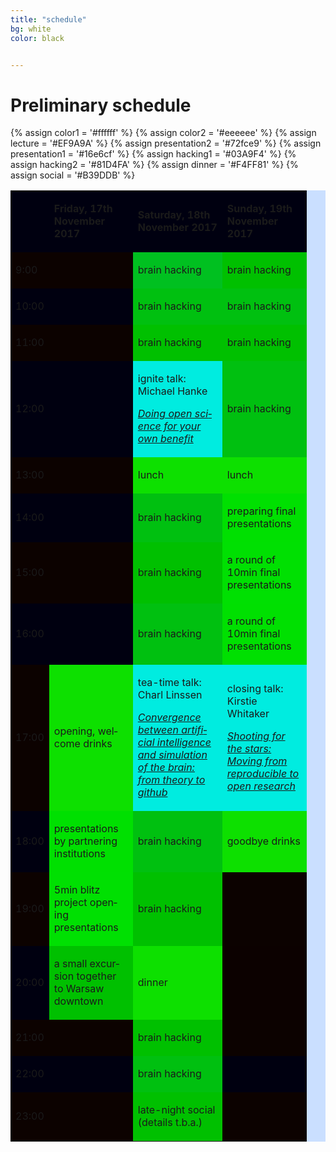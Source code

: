 ```yaml
---
title: "schedule"
bg: white
color: black


---
```


# Preliminary schedule


{% assign color1 = '#ffffff' %}
{% assign color2 = '#eeeeee' %}
{% assign lecture = '#EF9A9A' %}
{% assign presentation2 = '#72fce9' %}
{% assign presentation1 = '#16e6cf' %}
{% assign hacking1 = '#03A9F4' %}
{% assign hacking2 = '#81D4FA' %}
{% assign dinner = '#F4FF81' %}
{% assign social = '#B39DDB' %}


<table width="421" cellspacing="0" cellpadding="4" bgcolor="#cadfff">
<tbody>
<tr>
<td  bgcolor="{{ color1 }}"  width="24" height="12">&nbsp;</td>
<td bgcolor="{{ color1 }}" width="118">
<p lang="en-US"><span lang="en-US"><strong>Friday, 17th November 2017</strong></span></p>
</td>
<td bgcolor="{{ color1 }}" width="127">
<p lang="en-US"><span lang="en-US"><strong>Saturday, 18th November 2017</strong></span></p>
</td>
<td bgcolor="{{ color1 }}" width="119">
<p lang="en-US"><span lang="en-US"><strong>Sunday, 19th November 2017</strong></span></p>
</td>
</tr>


<tr>
<td bgcolor="{{  color2  }}" width="24" height="24">
<p lang="en-US">9:00</p>
</td>
<td bgcolor="{{  color2  }}" width="118">&nbsp;</td>
<td bgcolor="{{ hacking2 }}" width="127">
<p lang="en-US"><span lang="en-US">brain hacking</span></p>
</td>
<td bgcolor="{{  hacking2  }}" width="119"><p lang="en-US"><span lang="en-US">brain hacking</span></p></td>
</tr>

<tr>
<td bgcolor="{{ color1 }}" width="24" height="5">
<p lang="en-US">10:00</p>
</td>
<td bgcolor="{{ color1 }}" width="118">&nbsp;</td>
<td bgcolor="{{ hacking1 }}" width="127">
<p lang="en-US"><span lang="en-US">brain hacking</span></p>
</td>
<td bgcolor="{{ hacking1 }}" width="119">
<p lang="en-US"><span lang="en-US">brain hacking</span></p>
</td>
</tr>

<tr>
<td bgcolor="{{  color2  }}" width="24" height="5">
<p lang="en-US">11:00</p>
</td>
<td bgcolor="{{  color2  }}" width="118">&nbsp;</td>
<td bgcolor="{{  hacking2  }}" width="127">
<p lang="en-US"><span lang="en-US">brain hacking</span></p>
</td>
<td bgcolor="{{  hacking2  }}" width="119">
<p lang="en-US"><span lang="en-US">brain hacking</span></p>
</td>
</tr>
<tr>
<td bgcolor="{{ color1 }}" width="24" height="5">
<p lang="en-US">12:00</p>
</td>
<td bgcolor="{{ color1 }}" width="118">&nbsp;</td>
<td bgcolor="{{  lecture  }}" width="127">
<p lang="en-US"><span lang="en-US">ignite talk: Michael Hanke</span></p>
<p lang="en-US"><span lang="en-US"><em><a href="{{ url }}index.html#hanke">Doing open science for your own benefit</a></em></span></p></td>
<td bgcolor="{{ hacking1 }}" width="119">
<p lang="en-US"><span lang="en-US">brain hacking</span></p>
</td>

</tr>
<tr>
<td bgcolor="{{  color2  }}" width="24" height="5">
<p lang="en-US">13:00</p>
</td>
<td bgcolor="{{  color2  }}" width="118">&nbsp;</td>
<td bgcolor="{{  dinner }}" width="127">
<p lang="en-US"><span lang="en-US">lunch</span></p>
</td>
<td bgcolor="{{  dinner }}" width="119">
<p lang="en-US"><span lang="en-US">lunch</span></p>
</td>
</tr>
<tr>
<td bgcolor="{{ color1 }}" width="24" height="5">
<p lang="en-US">14:00</p>
</td>
<td bgcolor="{{ color1 }}" width="118">&nbsp;</td>
<td bgcolor="{{ hacking1 }}" width="127">
<p lang="en-US"><span lang="en-US">brain hacking</span></p>
</td>
<td bgcolor="{{ presentation1 }}" width="119">
<p lang="en-US"><span lang="en-US">preparing final presentations</span></p>
</td>
</tr>
<tr>
<td bgcolor="{{  color2  }}" width="24" height="5">
<p lang="en-US">15:00</p>
</td>
<td bgcolor="{{  color2  }}" width="118">&nbsp;</td>
<td bgcolor="{{  hacking2  }}" width="127">
<p lang="en-US"><span lang="en-US">brain hacking</span></p>
</td>
<td bgcolor="{{  presentation2  }}" width="119">
<p lang="en-US"><span lang="en-US">a round of 10min final presentations</span></p>
</td>
</tr>
<tr>
<td bgcolor="{{ color1 }}" width="24" height="5">
<p lang="en-US">16:00</p>
</td>
<td bgcolor="{{ color1 }}" width="118">&nbsp;</td>
<td bgcolor="{{ hacking1 }}" width="127">
<p lang="en-US"><span lang="en-US">brain hacking</span></p>
</td>
<td bgcolor="{{  presentation1  }}" width="119">
<p lang="en-US"><span lang="en-US">a round of 10min final presentations</span></p>
</td>
</tr>
<tr>
<td bgcolor="{{  color2  }}" width="24" height="38">
<p lang="en-US">17:00</p>
</td>
<td bgcolor="{{  dinner }}" width="118">
<p lang="en-US"><span lang="en-US">opening, welcome drinks</span></p>
</td>
<td bgcolor="{{  lecture  }}" width="127">
<p lang="en-US"><span lang="en-US">tea-time talk: Charl Linssen</span></p>
<p><span lang="en-US"><em><a href="{{ url }}index.html#charl">Convergence between artificial intelligence and simulation of the brain: from theory to github</a></em></span></p>
</td>
<td bgcolor="{{  lecture  }}" width="119">
<p lang="en-US"><span lang="en-US">closing talk: Kirstie Whitaker</span></p>
<p><span lang="en-US"><em><a href="{{ url }}index.html#kirstie">Shooting for the stars: Moving from reproducible to open research</a></em></span></p>
</td>
</tr>
<tr>
<td bgcolor="{{ color1 }}" width="24" height="13">
<p lang="en-US">18:00</p>
</td>
<td bgcolor="{{  presentation1  }}" width="118">
<p lang="en-US"><span lang="en-US">presentations by partnering institutions</span></p>
</td>
<td bgcolor="{{ hacking1 }}" width="127">
<p lang="en-US"><span lang="en-US">brain hacking</span></p>
</td>
<td bgcolor="{{  dinner }}" width="119">
<p lang="en-US"><span lang="en-US">goodbye drinks</span></p>
</td>
</tr>
<tr>
<td bgcolor="{{  color2  }}" width="24" height="38">
<p lang="en-US">19:00</p>
</td>
<td bgcolor="{{  presentation2  }}" width="118">
<p lang="en-US"><span lang="en-US">5min blitz project opening presentations</span></p>
</td>
<td bgcolor="{{  hacking2  }}" width="127">
<p lang="en-US"><span lang="en-US">brain hacking</span></p>
</td>
<td bgcolor="{{  color2  }}" width="119">&nbsp;</td>

</tr>
<tr>
<td bgcolor="{{ color1 }}" width="24" height="13">
<p lang="en-US">20:00</p>
</td>
<td bgcolor="{{  social  }}" width="118">
<p lang="en-US"><span lang="en-US">a small excursion together to Warsaw downtown</span></p>
</td>
<td bgcolor="{{  dinner }}" width="127">
<p lang="en-US"><span lang="en-US">dinner</span></p>
</td>
<td bgcolor="{{  color1  }}" width="119">&nbsp;</td>

</tr>
<tr>
<td bgcolor="{{  color2  }}" width="24" height="5">
<p lang="en-US">21:00</p>
</td>
<td bgcolor="{{  color2  }}" width="118">&nbsp;</td>
<td bgcolor="{{  hacking2  }}" width="127">
<p lang="en-US"><span lang="en-US">brain hacking</span></p>
</td>
<td bgcolor="{{  color2  }}" width="119">&nbsp;</td>
</tr>
<tr>
<td bgcolor="{{ color1 }}" width="24" height="5">
<p lang="en-US">22:00</p>
</td>
<td bgcolor="{{ color1 }}" width="118">&nbsp;</td>
<td bgcolor="{{ hacking1 }}" width="127">
<p lang="en-US"><span lang="en-US">brain hacking</span></p>
</td>
<td bgcolor="{{ color1 }}" width="119">&nbsp;</td>
</tr>
<tr>
<td bgcolor="{{  color2  }}" width="24" height="4">
<p lang="en-US">23:00</p>
</td>
<td bgcolor="{{  color2  }}" width="118">&nbsp;</td>
<td bgcolor="{{  social  }}" width="127">
<p lang="en-US"><span lang="en-US">late-night social (details t.b.a.)</span></p>
</td>
<td bgcolor="{{  color2  }}" width="119">&nbsp;</td>
</tr>

</tbody>
</table>
